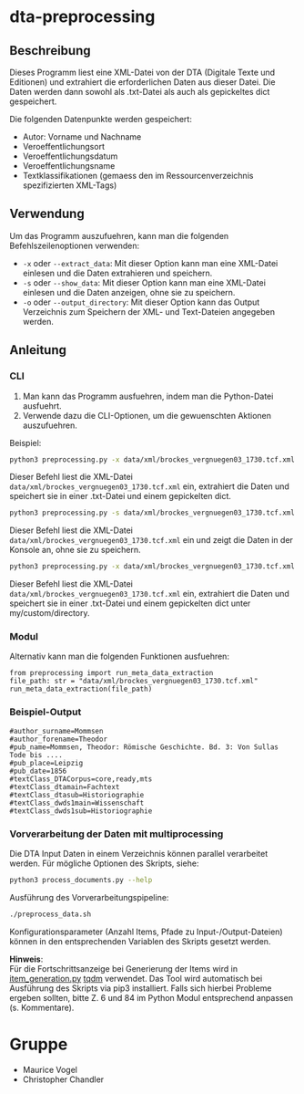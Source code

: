 # dta-preprocessing

## Beschreibung
Dieses Programm liest eine XML-Datei von der DTA (Digitale Texte und Editionen) 
und extrahiert die erforderlichen Daten aus dieser Datei. 
Die Daten werden dann sowohl als .txt-Datei als auch als gepickeltes dict gespeichert. 

Die folgenden Datenpunkte werden gespeichert:
- Autor: Vorname und Nachname
- Veroeffentlichungsort
- Veroeffentlichungsdatum
- Veroeffentlichungsname
- Textklassifikationen (gemaess den im Ressourcenverzeichnis spezifizierten XML-Tags)

## Verwendung
Um das Programm auszufuehren, kann man die folgenden Befehlszeilenoptionen verwenden:

- `-x` oder `--extract_data`: Mit dieser Option kann man eine XML-Datei einlesen
und die Daten extrahieren und speichern.
- `-s` oder `--show_data`: Mit dieser Option kann man eine XML-Datei einlesen
und die Daten anzeigen, ohne sie zu speichern.
- `-o` oder `--output_directory`: Mit dieser Option kann das Output Verzeichnis zum Speichern der XML- und Text-Dateien angegeben werden.

## Anleitung

### CLI
1. Man kann das Programm ausfuehren, indem man die Python-Datei ausfuehrt.
2. Verwende dazu die CLI-Optionen, um die gewuenschten Aktionen auszufuehren.

Beispiel:

```bash
python3 preprocessing.py -x data/xml/brockes_vergnuegen03_1730.tcf.xml
```

Dieser Befehl liest die XML-Datei `data/xml/brockes_vergnuegen03_1730.tcf.xml` ein, 
extrahiert die Daten und speichert sie in einer .txt-Datei und einem gepickelten dict.

```bash
python3 preprocessing.py -s data/xml/brockes_vergnuegen03_1730.tcf.xml
```

Dieser Befehl liest die XML-Datei `data/xml/brockes_vergnuegen03_1730.tcf.xml` ein 
und zeigt die Daten in der Konsole an, ohne sie zu speichern.

```bash
python3 preprocessing.py -x data/xml/brockes_vergnuegen03_1730.tcf.xml -o xml_extracted_data
```

Dieser Befehl liest die XML-Datei `data/xml/brockes_vergnuegen03_1730.tcf.xml` ein, 
extrahiert die Daten und speichert sie in einer .txt-Datei und einem gepickelten dict unter my/custom/directory.
 
### Modul 
Alternativ kann man die folgenden Funktionen ausfuehren:
```
from preprocessing import run_meta_data_extraction
file_path: str = "data/xml/brockes_vergnuegen03_1730.tcf.xml"
run_meta_data_extraction(file_path)
```

### Beispiel-Output
```
#author_surname=Mommsen
#author_forename=Theodor
#pub_name=Mommsen, Theodor: Römische Geschichte. Bd. 3: Von Sullas Tode bis ....
#pub_place=Leipzig
#pub_date=1856
#textClass_DTACorpus=core,ready,mts
#textClass_dtamain=Fachtext
#textClass_dtasub=Historiographie
#textClass_dwds1main=Wissenschaft
#textClass_dwds1sub=Historiographie
```

### Vorverarbeitung der Daten mit multiprocessing
Die DTA Input Daten in einem Verzeichnis können parallel verarbeitet werden. Für mögliche Optionen des Skripts, siehe:
```bash
python3 process_documents.py --help
```
Ausführung des Vorverarbeitungspipeline:
```bash
./preprocess_data.sh
```
Konfigurationsparameter (Anzahl Items, Pfade zu Input-/Output-Dateien) können in den entsprechenden Variablen des Skripts gesetzt werden.

**Hinweis**:  
Für die Fortschrittsanzeige bei Generierung der Items wird in [item_generation.py](item_generation.py)
[tqdm](https://tqdm.github.io/docs/tqdm/) verwendet. Das Tool wird automatisch bei Ausführung des Skripts via pip3 installiert.
Falls sich hierbei Probleme ergeben sollten, bitte Z. 6 und 84 im Python Modul entsprechend anpassen (s. Kommentare).

# Gruppe 
- Maurice Vogel
- Christopher Chandler 

